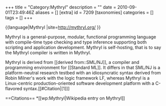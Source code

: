 +++
title = "Category:Mythryl"
description = ""
date = 2010-09-01T23:49:46Z
aliases = []
[extra]
id = 7209
[taxonomies]
categories = []
tags = []
+++

{{language|Mythryl
|site=http://mythryl.org/
}}

Mythryl is a general-purpose, modular, functional programming language with compile-time type checking and type inference supporting both scripting and application development. Mythryl is self-hosting, that is to say the Mythryl compiler is written in Mythryl.

Mythryl is derived from [[derived from::SML/NJ]], a compiler and programming environment for [[Standard ML]]. It differs in that SML/NJ is a platform-neutral research testbed with an idiosyncratic syntax derived from Robin Milner's work with the logic framework LF, whereas Mythryl is a Linux-centric production-oriented software development platform with a C-flavored syntax.[[#Citation|[1]]]


==Citations==
*[[wp:Mythryl|Wikipedia entry on Mythryl]]
